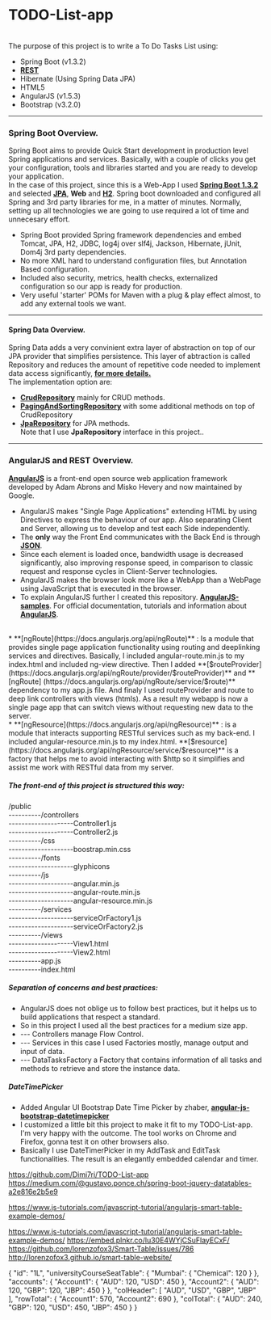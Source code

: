 # TODO-List-app
<br /> The purpose of this project is to write a To Do Tasks List using:
* Spring Boot (v1.3.2)
* **[REST](https://spring.io/understanding/REST)** 
* Hibernate (Using Spring Data JPA)
* HTML5
* AngularJS (v1.5.3)
* Bootstrap (v3.2.0)  

---

### Spring Boot Overview.
Spring Boot aims to provide Quick Start development in production level Spring applications and services.
Basically, with a couple of clicks you get your configuration, tools and libraries started and you are ready to develop your application. <br /> 
In the case of this project, since this is a Web-App I used **[Spring Boot 1.3.2](http://docs.spring.io/spring-boot/docs/current/reference/htmlsingle/)**  and selected **[JPA](http://docs.spring.io/spring-data/jpa/docs/1.4.3.RELEASE/reference/html/jpa.repositories.html)**, **Web** and **[H2](http://www.h2database.com/)**. 
Spring boot downloaded and configured all Spring and 3rd party libraries for me, in a matter of minutes.
Normally, setting up all technologies we are going to use required a lot of time and unnecesary effort.

* Spring Boot provided Spring framework dependencies and embed Tomcat, JPA, H2, JDBC, log4j over slf4j, Jackson, Hibernate, jUnit, Dom4j 3rd party dependencies.
* No more XML hard to understand configuration files, but Annotation Based configuration.
* Included also security, metrics, health checks, externalized configuration so our app is ready for production.
* Very useful 'starter' POMs for Maven with a plug & play effect almost, to add any external tools we want.

---

#### Spring Data Overview.
Spring Data adds a very convinient extra layer of abstraction on top of our JPA provider that simplifies persistence.
This layer of abtraction is called Repository and reduces the amount of repetitive code needed to implement data access significantly,  **[for more details.](http://docs.spring.io/spring-data/data-commons/docs/1.6.1.RELEASE/reference/html/repositories.html)**
<br/>The implementation option are:<br/>
* **[CrudRepository](http://docs.spring.io/spring-data/data-commons/docs/1.2.1.RELEASE/api/org/springframework/data/repository/CrudRepository.html)** mainly for CRUD methods.<br/> 
* **[PagingAndSortingRepository](http://docs.spring.io/spring-data/data-commons/docs/1.2.0.M1/api/org/springframework/data/repository/PagingAndSortingRepository.html)** with some additional methods on top of CrudRepository <br/> 
* **[JpaRepository](http://docs.spring.io/spring-data/data-jpa/docs/current/api/org/springframework/data/jpa/repository/JpaRepository.html)** for JPA methods.<br/>
Note that I use **JpaRepository** interface in this project..

---

### AngularJS and REST Overview.
**[AngularJS](https://github.com/angular/angular.js)** is a front-end open source web application framework developed by Adam Abrons and Misko Hevery and now maintained by Google. <br />
* AngularJS makes "Single Page Applications" extending HTML by using Directives to express the behaviour of our app. Also separating Client and Server, allowing us to develop and test each Side independently.<br />
* The **only** way the Front End communicates with the Back End is through **[JSON](http://www.json.org/)**.<br />
* Since each element is loaded once, bandwidth usage is decreased significantly, also improving response speed, in comparison to classic request and response cycles in Client-Server technologies.<br />
* AngularJS makes the browser look more like a WebApp than a WebPage using JavaScript that is executed in the browser.<br />
* To explain AngularJS further I created this repository. **[AngularJS-samples](https://github.com/Dimi7ri/AngularJS-samples)**. For official documentation, tutorials and information about **[AngularJS](https://angularjs.org/)**. </br>
<br />
* **[ngRoute](https://docs.angularjs.org/api/ngRoute)**  : Is a module that provides single page application functionality using routing and deeplinking services and directives. Basically, I included angular-route.min.js to my index.html and included ng-view directive. Then I added  **[$routeProvider](https://docs.angularjs.org/api/ngRoute/provider/$routeProvider)** and **[ngRoute] (https://docs.angularjs.org/api/ngRoute/service/$route)** dependency to my app.js file. And finaly I used routeProvider and route to deep link controllers with views (htmls). As a result my webapp is now a single page app that can switch views without requesting new data to the server. 
<br/> 
*  **[ngResource](https://docs.angularjs.org/api/ngResource)** : is a module that interacts supporting RESTful services such as my back-end. I included angular-resource.min.js to my index.html. **[$resource](https://docs.angularjs.org/api/ngResource/service/$resource)** is a factory that helps me to avoid interacting with $http so it simplifies and assist me work with RESTful data from my server. 
<br>

##### The front-end of this project is structured this way: </br>
/public<br />
----------/controllers<br />
--------------------Controller1.js<br />
--------------------Controller2.js<br />
----------/css<br />
--------------------boostrap.min.css<br />
----------/fonts<br />
--------------------glyphicons<br />
----------/js<br />
--------------------angular.min.js<br />
--------------------angular-route.min.js<br />
--------------------angular-resource.min.js<br />
----------/services<br />
--------------------serviceOrFactory1.js<br />
--------------------serviceOrFactory2.js<br />
----------/views<br />
--------------------View1.html<br />
--------------------View2.html<br />
----------app.js<br />
----------index.html<br />

##### Separation of concerns and best practices: </br>
* AngularJS does not oblige us to follow best practices, but it helps us to build applications that respect a standard.
* So in this project I used all the best practices for a medium size app.
* --- Controllers manage Flow Control.
* --- Services in this case I used Factories mostly, manage output and input of data.
* --- DataTasksFactory a Factory that contains information of all tasks and methods to retrieve and store the instance data.

##### DateTimePicker </br>
* Added Angular UI Bootstrap Date Time Picker by zhaber, **[angular-js-bootstrap-datetimepicker](https://github.com/zhaber/angular-js-bootstrap-datetimepicker)**
* I customized a little bit this project to make it fit to my TODO-List-app. I'm very happy with the outcome. The tool works on Chrome and Firefox, gonna test it on other browsers also.
* Basically I use DateTimerPicker in my AddTask and EditTask functionalities. The result is an elegantly embedded calendar and timer.


https://github.com/Dimi7ri/TODO-List-app
https://medium.com/@gustavo.ponce.ch/spring-boot-jquery-datatables-a2e816e2b5e9

https://www.js-tutorials.com/javascript-tutorial/angularjs-smart-table-example-demos/

https://www.js-tutorials.com/javascript-tutorial/angularjs-smart-table-example-demos/
https://embed.plnkr.co/lu30E4WYjCSuFlayECxF/
https://github.com/lorenzofox3/Smart-Table/issues/786
http://lorenzofox3.github.io/smart-table-website/

{
  "id": "1L",
  "universityCourseSeatTable": {
    "Mumbai": {
      "Chemical": 120
    }
  },
  "accounts": {
    "Account1": {
      "AUD": 120,
      "USD": 450
    },
    "Account2": {
      "AUD": 120,
      "GBP": 120,
      "JBP": 450
    }
  },
  "colHeader": [
    "AUD",
    "USD",
    "GBP",
    "JBP"
  ],
  "rowTotal": {
    "Account1": 570,
    "Account2": 690
  },
  "colTotal": {
    "AUD": 240,
    "GBP": 120,
    "USD": 450,
    "JBP": 450
  }
}
